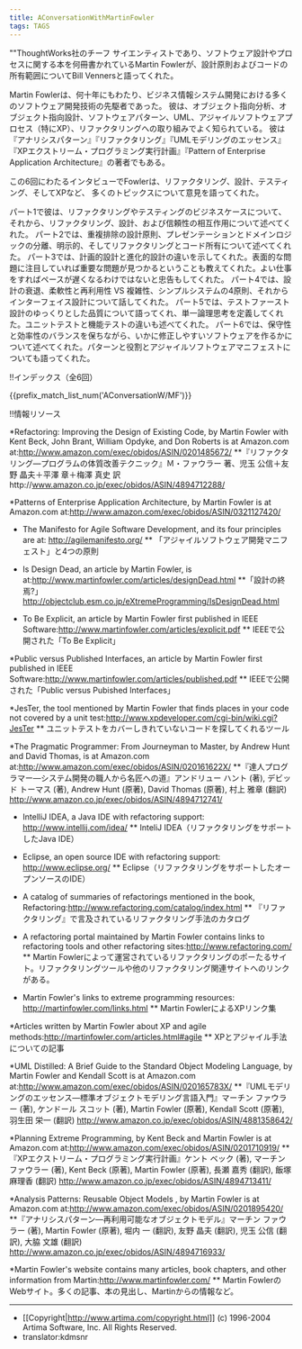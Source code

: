 ```yaml
---
title: AConversationWithMartinFowler
tags: TAGS
---
```


""ThoughtWorks社のチーフ サイエンティストであり、ソフトウェア設計やプロセスに関する本を何冊書かれているMartin Fowlerが、設計原則およびコードの所有範囲についてBill Vennersと語ってくれた。

Martin Fowlerは、何十年にもわたり、ビジネス情報システム開発における多くのソフトウェア開発技術の先駆者であった。
彼は、オブジェクト指向分析、オブジェクト指向設計、ソフトウェアパターン、UML、アジャイルソフトウェアプロセス（特にXP）、リファクタリングへの取り組みでよく知られている。
彼は『アナリシスパターン』『リファクタリング』『UMLモデリングのエッセンス』『XPエクストリーム・プログラミング実行計画』『Pattern of Enterprise Application Architecture』の著者でもある。

この6回にわたるインタビューでFowlerは、リファクタリング、設計、テスティング、そしてXPなど、
多くのトピックスについて意見を語ってくれた。

パート1で彼は、リファクタリングやテスティングのビジネスケースについて、それから、リファクタリング、設計、および信頼性の相互作用について述べてくれた。
パート2では、重複排除の設計原則、プレゼンテーションとドメインロジックの分離、明示的、そしてリファクタリングとコード所有について述べてくれた。
パート3では、計画的設計と進化的設計の違いを示してくれた。表面的な問題に注目していれば重要な問題が見つかるということも教えてくれた。よい仕事をすればペースが遅くなるわけではないと忠告もしてくれた。
パート4では、設計の衰退、柔軟性と再利用性 VS 複雑性、シンプルシステムの4原則、それからインターフェイス設計について話してくれた。
パート5では、テストファースト設計のゆっくりとした品質について語ってくれ、単一論理思考を定義してくれた。ユニットテストと機能テストの違いも述べてくれた。
パート6では、保守性と効率性のバランスを保ちながら、いかに修正しやすいソフトウェアを作るかについて述べてくれた。パターンと役割とアジャイルソフトウェアマニフェストについても語ってくれた。

!!インデックス（全6回）

{{prefix_match_list_num('AConversationW/MF')}}

!!情報リソース

*Refactoring: Improving the Design of Existing Code, by Martin Fowler with Kent Beck, John Brant, William Opdyke, and Don Roberts is at Amazon.com at:http://www.amazon.com/exec/obidos/ASIN/0201485672/
**『リファクタリング—プログラムの体質改善テクニック』Ｍ・ファウラー 著、児玉 公信＋友野 晶夫＋平澤 章＋梅澤 真史 訳http://www.amazon.co.jp/exec/obidos/ASIN/4894712288/

*Patterns of Enterprise Application Architecture, by Martin Fowler is at Amazon.com at:http://www.amazon.com/exec/obidos/ASIN/0321127420/

* The Manifesto for Agile Software Development, and its four principles are at: http://agilemanifesto.org/ 
** 「アジャイルソフトウェア開発マニフェスト」と4つの原則

* Is Design Dead, an article by Martin Fowler, is at:http://www.martinfowler.com/articles/designDead.html 
**「設計の終焉?」 http://objectclub.esm.co.jp/eXtremeProgramming/IsDesignDead.html

* To Be Explicit, an article by Martin Fowler first published in IEEE Software:http://www.martinfowler.com/articles/explicit.pdf
** IEEEで公開された「To Be Explicit」

*Public versus Published Interfaces, an article by Martin Fowler first published in IEEE Software:http://www.martinfowler.com/articles/published.pdf 
** IEEEで公開された「Public versus Pubished Interfaces」

*JesTer, the tool mentioned by Martin Fowler that finds places in your code not covered by a unit test:http://www.xpdeveloper.com/cgi-bin/wiki.cgi?JesTer 
** ユニットテストをカバーしきれていないコードを探してくれるツール

*The Pragmatic Programmer: From Journeyman to Master, by Andrew Hunt and David Thomas, is at Amazon.com at:http://www.amazon.com/exec/obidos/ASIN/020161622X/
**『達人プログラマー—システム開発の職人から名匠への道』アンドリュー ハント (著), デビッド トーマス (著), Andrew Hunt (原著), David Thomas (原著), 村上 雅章 (翻訳) http://www.amazon.co.jp/exec/obidos/ASIN/4894712741/

* IntelliJ IDEA, a Java IDE with refactoring support: http://www.intellij.com/idea/
** InteliJ IDEA（リファクタリングをサポートしたJava IDE）

* Eclipse, an open source IDE with refactoring support: http://www.eclipse.org/ 
** Eclipse（リファクタリングをサポートしたオープンソースのIDE）

* A catalog of summaries of refactorings mentioned in the book, Refactoring:http://www.refactoring.com/catalog/index.html
** 『リファクタリング』で言及されているリファクタリング手法のカタログ

* A refactoring portal maintained by Martin Fowler contains links to refactoring tools and other refactoring sites:http://www.refactoring.com/ 
** Martin Fowlerによって運営されているリファクタリングのポーたるサイト。リファクタリングツールや他のリファクタリング関連サイトへのリンクがある。

* Martin Fowler's links to extreme programming resources: http://martinfowler.com/links.html 
** Martin FowlerによるXPリンク集

*Articles written by Martin Fowler about XP and agile methods:http://martinfowler.com/articles.html#agile 
** XPとアジャイル手法についての記事

*UML Distilled: A Brief Guide to the Standard Object Modeling Language, by Martin Fowler and Kendall Scott is at Amazon.com at:http://www.amazon.com/exec/obidos/ASIN/020165783X/ 
**『UMLモデリングのエッセンス—標準オブジェクトモデリング言語入門』マーチン ファウラー (著), ケンドール スコット (著), Martin Fowler (原著), Kendall Scott (原著), 羽生田 栄一 (翻訳) http://www.amazon.co.jp/exec/obidos/ASIN/4881358642/

*Planning Extreme Programming, by Kent Beck and Martin Fowler is at Amazon.com at:http://www.amazon.com/exec/obidos/ASIN/0201710919/ 
**『XPエクストリーム・プログラミング実行計画』ケント ベック (著), マーチン ファウラー (著), Kent Beck (原著), Martin Fowler (原著), 長瀬 嘉秀 (翻訳), 飯塚 麻理香 (翻訳) http://www.amazon.co.jp/exec/obidos/ASIN/4894713411/

*Analysis Patterns: Reusable Object Models , by Martin Fowler is at Amazon.com at:http://www.amazon.com/exec/obidos/ASIN/0201895420/ 
**『アナリシスパターン—再利用可能なオブジェクトモデル』マーチン ファウラー (著), Martin Fowler (原著), 堀内 一 (翻訳), 友野 晶夫 (翻訳), 児玉 公信 (翻訳), 大脇 文雄 (翻訳) http://www.amazon.co.jp/exec/obidos/ASIN/4894716933/

*Martin Fowler's website contains many articles, book chapters, and other information from Martin:http://www.martinfowler.com/ 
** Martin FowlerのWebサイト。多くの記事、本の見出し、Martinからの情報など。

----
* [[Copyright|http://www.artima.com/copyright.html]] (c) 1996-2004 Artima Software, Inc. All Rights Reserved. 
* translator:kdmsnr 
